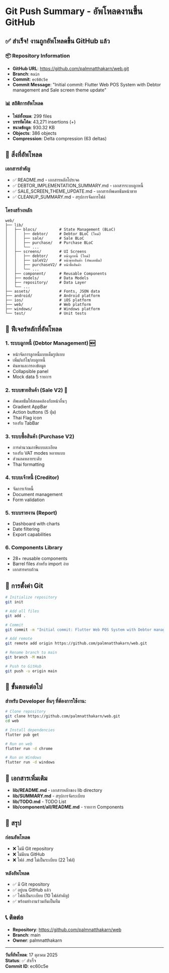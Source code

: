 # Git Push Summary - อัพโหลดงานขึ้น GitHub

## ✅ สำเร็จ! งานถูกอัพโหลดขึ้น GitHub แล้ว

### 📦 Repository Information
- **GitHub URL**: https://github.com/palmnatthakarn/web.git
- **Branch**: `main`
- **Commit**: `ec60c5e`
- **Commit Message**: "Initial commit: Flutter Web POS System with Debtor management and Sale screen theme update"

### 📊 สถิติการอัพโหลด
- **ไฟล์ทั้งหมด**: 299 files
- **บรรทัดโค้ด**: 43,271 insertions (+)
- **ขนาดข้อมูล**: 930.32 KB
- **Objects**: 386 objects
- **Compression**: Delta compression (63 deltas)

## 📁 สิ่งที่อัพโหลด

### เอกสารสำคัญ
- ✅ README.md - เอกสารหลักโปรเจค
- ✅ DEBTOR_IMPLEMENTATION_SUMMARY.md - เอกสารระบบลูกหนี้
- ✅ SALE_SCREEN_THEME_UPDATE.md - เอกสารอัพเดทธีมหน้าขาย
- ✅ CLEANUP_SUMMARY.md - สรุปการจัดการไฟล์

### โครงสร้างหลัก
```
web/
├── lib/
│   ├── blocs/          # State Management (BLoC)
│   │   ├── debtor/     # Debtor BLoC (ใหม่)
│   │   ├── sale/       # Sale BLoC
│   │   ├── purchase/   # Purchase BLoC
│   │   └── ...
│   ├── screens/        # UI Screens
│   │   ├── debtor/     # หน้าลูกหนี้ (ใหม่)
│   │   ├── saleV2/     # หน้าขายสินค้า (อัพเดทธีม)
│   │   ├── purchaseV2/ # หน้าซื้อสินค้า
│   │   └── ...
│   ├── component/      # Reusable Components
│   ├── models/         # Data Models
│   ├── repository/     # Data Layer
│   └── ...
├── assets/             # Fonts, JSON data
├── android/            # Android platform
├── ios/                # iOS platform
├── web/                # Web platform
├── windows/            # Windows platform
└── test/               # Unit tests
```

## 🎯 ฟีเจอร์หลักที่อัพโหลด

### 1. ระบบลูกหนี้ (Debtor Management) 🆕
- หน้าจัดการลูกหนี้แบบเต็มรูปแบบ
- เพิ่ม/แก้ไข/ลบลูกหนี้
- ค้นหาและกรองข้อมูล
- Collapsible panel
- Mock data 5 รายการ

### 2. ระบบขายสินค้า (Sale V2) 🎨
- อัพเดทธีมให้สอดคล้องกับหน้าอื่นๆ
- Gradient AppBar
- Action buttons (5 ปุ่ม)
- Thai Flag icon
- รองรับ TabBar

### 3. ระบบซื้อสินค้า (Purchase V2)
- การคำนวณภาษีแบบละเอียด
- รองรับ VAT modes หลายแบบ
- ส่วนลดหลายระดับ
- Thai formatting

### 4. ระบบเจ้าหนี้ (Creditor)
- จัดการเจ้าหนี้
- Document management
- Form validation

### 5. ระบบรายงาน (Report)
- Dashboard with charts
- Date filtering
- Export capabilities

### 6. Components Library
- 28+ reusable components
- Barrel files สำหรับ import ง่าย
- เอกสารครบถ้วน

## 🔧 การตั้งค่า Git

```bash
# Initialize repository
git init

# Add all files
git add .

# Commit
git commit -m "Initial commit: Flutter Web POS System with Debtor management and Sale screen theme update"

# Add remote
git remote add origin https://github.com/palmnatthakarn/web.git

# Rename branch to main
git branch -M main

# Push to GitHub
git push -u origin main
```

## 🚀 ขั้นตอนต่อไป

### สำหรับ Developer อื่นๆ ที่ต้องการใช้งาน:

```bash
# Clone repository
git clone https://github.com/palmnatthakarn/web.git
cd web

# Install dependencies
flutter pub get

# Run on web
flutter run -d chrome

# Run on Windows
flutter run -d windows
```

## 📖 เอกสารเพิ่มเติม

- **lib/README.md** - เอกสารหลักของ lib directory
- **lib/SUMMARY.md** - สรุปการจัดระเบียบ
- **lib/TODO.md** - TODO List
- **lib/component/all/README.md** - รายการ Components

## 🎊 สรุป

### ก่อนอัพโหลด
- ❌ ไม่มี Git repository
- ❌ ไม่มีบน GitHub
- ❌ ไฟล์ .md ไม่เป็นระเบียบ (22 ไฟล์)

### หลังอัพโหลด
- ✅ มี Git repository
- ✅ อยู่บน GitHub แล้ว
- ✅ ไฟล์เป็นระเบียบ (10 ไฟล์สำคัญ)
- ✅ พร้อมทำงานร่วมกันเป็นทีม

## 📞 ติดต่อ

- **Repository**: https://github.com/palmnatthakarn/web
- **Branch**: main
- **Owner**: palmnatthakarn

---

**วันที่อัพโหลด**: 17 ตุลาคม 2025  
**Status**: ✅ สำเร็จ  
**Commit ID**: ec60c5e
